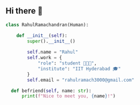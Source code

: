 ## Hi there 👋

<!--
**Rahuboy/Rahuboy** is a ✨ _special_ ✨ repository because its `README.md` (this file) appears on your GitHub profile.

Here are some ideas to get you started:

- 🔭 I’m currently working on ...
- 🌱 I’m currently learning ...
- 👯 I’m looking to collaborate on ...
- 🤔 I’m looking for help with ...
- 💬 Ask me about ...
- 📫 How to reach me: ...
- 😄 Pronouns: ...
- ⚡ Fun fact: ...
-->

```python
class RahulRamachandran(Human):

    def __init__(self):
        super().__init__()
  
        self.name = "Rahul"
        self.work = {
            "role": "student 👨🏽‍🎓",
            "institute": "IIT Hyderabad 🎓"
        }
        self.email = "rahulramach3000@gmail.com"

  def befriend(self, name: str):
      print(f"Nice to meet you, {name}!")
```
